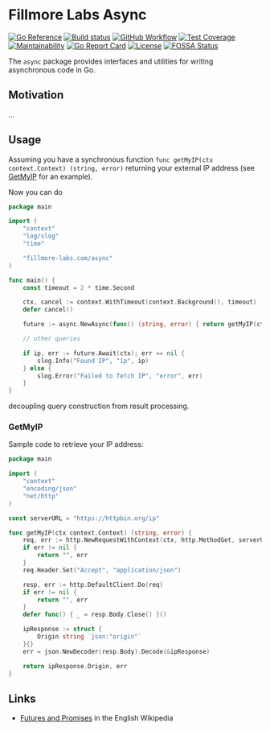 # Fillmore Labs Async

[![Go Reference](https://pkg.go.dev/badge/fillmore-labs.com/async.svg)](https://pkg.go.dev/fillmore-labs.com/async)
[![Build status](https://badge.buildkite.com/88d2f145eee0fde273b7bdbe9e95ee7eeee6e0e48b443ff227.svg)](https://buildkite.com/fillmore-labs/async)
[![GitHub Workflow](https://github.com/fillmore-labs/async/actions/workflows/test.yml/badge.svg?branch=main)](https://github.com/fillmore-labs/async/actions/workflows/test.yml)
[![Test Coverage](https://codecov.io/gh/fillmore-labs/async/graph/badge.svg?token=B70VNID5KK)](https://codecov.io/gh/fillmore-labs/async)
[![Maintainability](https://api.codeclimate.com/v1/badges/edf5df13e2ef438663af/maintainability)](https://codeclimate.com/github/fillmore-labs/async/maintainability)
[![Go Report Card](https://goreportcard.com/badge/fillmore-labs.com/async)](https://goreportcard.com/report/fillmore-labs.com/async)
[![License](https://img.shields.io/github/license/fillmore-labs/async)](https://www.apache.org/licenses/LICENSE-2.0)
[![FOSSA Status](https://app.fossa.com/api/projects/git%2Bgithub.com%2Ffillmore-labs%2Fasync.svg?type=shield&issueType=license)](https://app.fossa.com/projects/git%2Bgithub.com%2Ffillmore-labs%2Fasync)

The `async` package provides interfaces and utilities for writing asynchronous code in Go.

## Motivation

...

## Usage

Assuming you have a synchronous function `func getMyIP(ctx context.Context) (string, error)` returning your external IP
address (see [GetMyIP](#getmyip) for an example).

Now you can do

```go
package main

import (
	"context"
	"log/slog"
	"time"

	"fillmore-labs.com/async"
)

func main() {
	const timeout = 2 * time.Second

	ctx, cancel := context.WithTimeout(context.Background(), timeout)
	defer cancel()

	future := async.NewAsync(func() (string, error) { return getMyIP(ctx) })

	// other queries

	if ip, err := future.Await(ctx); err == nil {
		slog.Info("Found IP", "ip", ip)
	} else {
		slog.Error("Failed to fetch IP", "error", err)
	}
}
```

decoupling query construction from result processing.

### GetMyIP

Sample code to retrieve your IP address:

```go
package main

import (
	"context"
	"encoding/json"
	"net/http"
)

const serverURL = "https://httpbin.org/ip"

func getMyIP(ctx context.Context) (string, error) {
	req, err := http.NewRequestWithContext(ctx, http.MethodGet, serverURL, nil)
	if err != nil {
		return "", err
	}
	req.Header.Set("Accept", "application/json")

	resp, err := http.DefaultClient.Do(req)
	if err != nil {
		return "", err
	}
	defer func() { _ = resp.Body.Close() }()

	ipResponse := struct {
		Origin string `json:"origin"`
	}{}
	err = json.NewDecoder(resp.Body).Decode(&ipResponse)

	return ipResponse.Origin, err
}
```

## Links

- [Futures and Promises](https://en.wikipedia.org/wiki/Futures_and_promises) in the English Wikipedia
